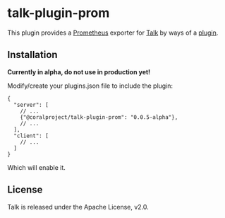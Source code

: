 # talk-plugin-prom

This plugin provides a [Prometheus](https://prometheus.io/) exporter for [Talk](https://github.com/coralproject/talk) by ways of a [plugin](https://docs.coralproject.net/talk/plugins/).

## Installation

**Currently in alpha, do not use in production yet!**

Modify/create your plugins.json file to include the plugin:

```
{
  "server": [
    // ...
    {"@coralproject/talk-plugin-prom": "0.0.5-alpha"},
    // ...
  ],
  "client": [
    // ...
  ]
}
```

Which will enable it.

## License

Talk is released under the Apache License, v2.0.